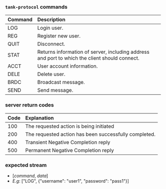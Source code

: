 ### `tank-protocol` commands 

| Command     | Description                       |
| :---------- | :-------------------------------- |
| LOG         | Login user. |
| REG         | Register new user. |
| QUIT        | Disconnect. |
| STAT        | Returns information of server, including address and port to which the client should connect. |
| ACCT        | User account information. |
| DELE        | Delete user. |
| BRDC        | Broadcast message. |
| SEND        | Send message. |

### server return codes

| Code     | Explanation                       |
| :---------- | :-------------------------------- |
| 100         | The requested action is being initiated |
| 200         | The requested action has been successfully completed. |
| 400         | Transient Negative Completion reply |
| 500         | Permanent Negative Completion reply |

### expected stream
*   [*command*, *data*]
*   *E.g*: ["LOG", {"username": "user1", "password": "pass1"}]